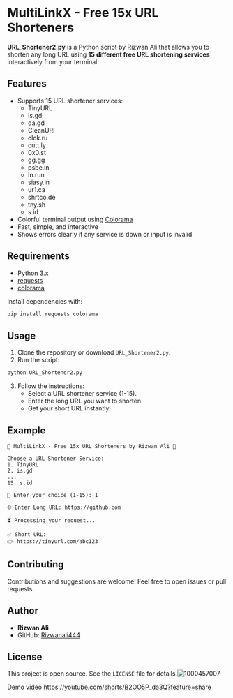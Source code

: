 # MultiLinkX - Free 15x URL Shorteners

**URL_Shortener2.py** is a Python script by Rizwan Ali that allows you to shorten any long URL using **15 different free URL shortening services** interactively from your terminal.

## Features

- Supports 15 URL shortener services:
  - TinyURL
  - is.gd
  - da.gd
  - CleanURI
  - clck.ru
  - cutt.ly
  - 0x0.st
  - gg.gg
  - psbe.in
  - ln.run
  - siasy.in
  - ur1.ca
  - shrtco.de
  - tny.sh
  - s.id
- Colorful terminal output using [Colorama](https://pypi.org/project/colorama/)
- Fast, simple, and interactive
- Shows errors clearly if any service is down or input is invalid

## Requirements

- Python 3.x
- [requests](https://pypi.org/project/requests/)
- [colorama](https://pypi.org/project/colorama/)

Install dependencies with:

```bash
pip install requests colorama
```

## Usage

1. Clone the repository or download `URL_Shortener2.py`.
2. Run the script:

```bash
python URL_Shortener2.py
```

3. Follow the instructions:
   - Select a URL shortener service (1-15).
   - Enter the long URL you want to shorten.
   - Get your short URL instantly!

## Example

```text
🔗 MultiLinkX - Free 15x URL Shorteners by Rizwan Ali 🔗

Choose a URL Shortener Service:
1. TinyURL
2. is.gd
...
15. s.id

📌 Enter your choice (1-15): 1

🌐 Enter Long URL: https://github.com

⏳ Processing your request...

✅ Short URL:
👉 https://tinyurl.com/abc123
```

## Contributing

Contributions and suggestions are welcome! Feel free to open issues or pull requests.

## Author

- **Rizwan Ali**  
- GitHub: [Rizwanali444](https://github.com/Rizwanali444)

## License

This project is open source. See the `LICENSE` file for details.![1000457007](https://github.com/user-attachments/assets/3bb5d883-f521-4e4d-bba3-ea3b061dbdc0)

Demo video 
https://youtube.com/shorts/B2OO5P_da3Q?feature=share
